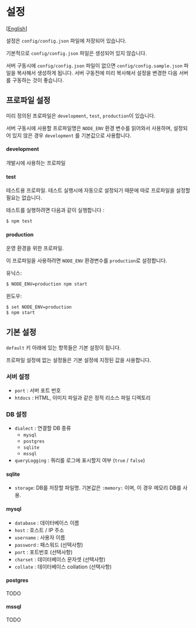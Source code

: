 # 설정
[[English](configuration.md)]

설정은 `config/config.json` 파일에 저장되어 있습니다.

기본적으로 `config/config.json` 파일은 생성되어 있지 않습니다.

서버 구동시에 `config/config.json` 파일이 없으면 `config/config.sample.json` 파일을 복사해서 생성하게 됩니다. 서버 구동전에 미리 복사해서 설정을 변경한 다음 서버를 구동하는 것이 좋습니다.

## 프로파일 설정
미리 정의된 프로파일은 `development`, `test`, `production`이 있습니다.

서버 구동시에 사용할 프로파일명은 `NODE_ENV` 환경 변수를 읽어와서 사용하며, 설정되어 있지 않은 경우 `development` 를 기본값으로 사용합니다.

#### development
개발시에 사용하는 프로파일

#### test
테스트용 프로파일. 테스트 실행시에 자동으로 설정되기 때문에 따로 프로파일을 설정할 필요는 없습니다.

테스트를 실행하려면 다음과 같이 실행합니다 :

```bash
$ npm test
```

#### production
운영 환경을 위한 프로파일.

이 프로파일을 사용하려면 `NODE_ENV` 환경변수를 `production`로 설정합니다.

유닉스:
```bash
$ NODE_ENV=production npm start
```

윈도우:
```bash
$ set NODE_ENV=production
$ npm start
```

## 기본 설정
`default` 키 아래에 있는 항목들은 기본 설정이 됩니다.

프로파일 설정에 없는 설정들은 기본 설정에 지정된 값을 사용합니다.

### 서버 설정
* `port` : 서버 포트 번호
* `htdocs` : HTML, 이미지 파일과 같은 정적 리소스 파일 디렉토리

### DB 설정
* `dialect` : 연결할 DB 종류
    * `mysql`
    * `postgres`
    * `sqlite`
    * `mssql`
* `queryLogging` : 쿼리를 로그에 표시할지 여부 (`true` / `false`)

#### sqlite
* `storage`: DB를 저장할 파일명. 기본값은 `:memory:` 이며, 이 경우 메모리 DB를 사용.

#### mysql
* `database` : 데이터베이스 이름
* `host` : 호스트 / IP 주소
* `username` : 사용자 이름
* `password` : 패스워드 (선택사항)
* `port` : 포트번호 (선택사항)
* `charset` : 데이터베이스 문자셋 (선택사항)
* `collate` : 데이터베이스 collation (선택사항)

#### postgres
TODO

#### mssql
TODO
